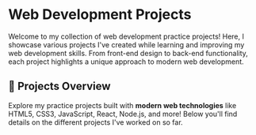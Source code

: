 # Web Development Projects

Welcome to my collection of web development practice projects! Here, I showcase various projects I've created while learning and improving my web development skills. From front-end design to back-end functionality, each project highlights a unique approach to modern web development.

## 🚀 Projects Overview

Explore my practice projects built with **modern web technologies** like HTML5, CSS3, JavaScript, React, Node.js, and more! Below you'll find details on the different projects I've worked on so far.
